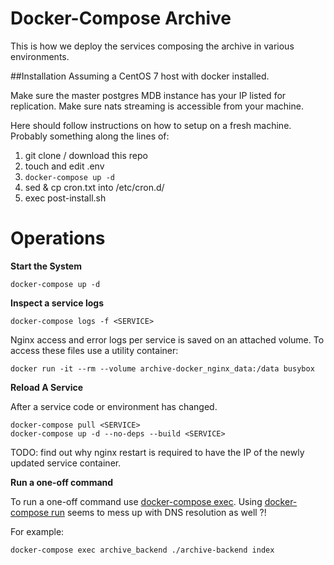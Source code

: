 # Docker-Compose Archive
This is how we deploy the services composing the archive in various environments.




##Installation
Assuming a CentOS 7 host with docker installed.

Make sure the master postgres MDB instance has your IP listed for replication.
Make sure nats streaming is accessible from your machine.

Here should follow instructions on how to setup on a fresh machine.
Probably something along the lines of:
1. git clone / download this repo
2. touch and edit .env
3. `docker-compose up -d`
4. sed & cp cron.txt into /etc/cron.d/
5. exec post-install.sh

  

# Operations
**Start the System**

```shell script
docker-compose up -d
```

**Inspect a service logs**
 
```shell script
docker-compose logs -f <SERVICE> 
```

Nginx access and error logs per service is saved on an attached volume. To access these files use a utility container:
```shell script
docker run -it --rm --volume archive-docker_nginx_data:/data busybox 
```

**Reload A Service**

After a service code or environment has changed. 
```shell script
docker-compose pull <SERVICE>
docker-compose up -d --no-deps --build <SERVICE> 
```
TODO: find out why nginx restart is required to have the IP of the newly updated service container.


**Run a one-off command**

To run a one-off command use [docker-compose exec](https://docs.docker.com/compose/reference/exec/). 
Using [docker-compose run](https://docs.docker.com/compose/reference/run/) seems to mess up with DNS resolution as well ?!  

For example: 
```shell script
docker-compose exec archive_backend ./archive-backend index
```


